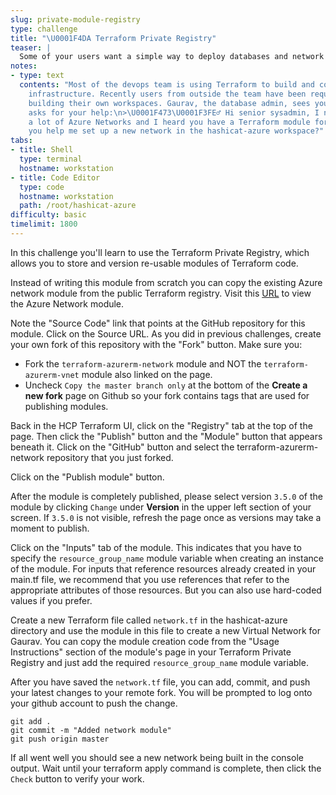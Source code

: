 ```yaml
---
slug: private-module-registry
type: challenge
title: "\U0001F4DA Terraform Private Registry"
teaser: |
  Some of your users want a simple way to deploy databases and network configurations. Enter the Terraform Private Registry, in which you can store standard, re-usable Terraform code that others can use in their own workspaces.
notes:
- type: text
  contents: "Most of the devops team is using Terraform to build and configure their
    infrastructure. Recently users from outside the team have been requesting help
    building their own workspaces. Gaurav, the database admin, sees you at lunch and
    asks for your help:\n>\U0001F473\U0001F3FE‍♂️ Hi senior sysadmin, I need to configure
    a lot of Azure Networks and I heard you have a Terraform module for this. Can
    you help me set up a new network in the hashicat-azure workspace?"
tabs:
- title: Shell
  type: terminal
  hostname: workstation
- title: Code Editor
  type: code
  hostname: workstation
  path: /root/hashicat-azure
difficulty: basic
timelimit: 1800
---
```

In this challenge you'll learn to use the Terraform Private Registry, which allows you to store and version re-usable modules of Terraform code.

Instead of writing this module from scratch you can copy the existing Azure network module from the public Terraform registry. Visit this [URL](https://registry.terraform.io/modules/Azure/network/azurerm) to view the Azure Network module.

Note the "Source Code" link that points at the GitHub repository for this module. Click on the Source URL. As you did in previous challenges, create your own fork of this repository with the "Fork" button. Make sure you:

* Fork the `terraform-azurerm-network` module and NOT the `terraform-azurerm-vnet` module also linked on the page.
* Uncheck `Copy the master branch only` at the bottom of the **Create a new fork** page on Github so your fork contains tags that are used for publishing modules.


Back in the HCP Terraform UI, click on the "Registry" tab at the top of the page. Then click the "Publish" button and the "Module" button that appears beneath it. Click on the "GitHub" button and select the terraform-azurerm-network repository that you just forked.

Click on the "Publish module" button.

After the module is completely published, please select version `3.5.0` of the module by clicking `Change` under **Version** in the upper left section of your screen. If `3.5.0` is not visible, refresh the page once as versions may take a moment to publish.

Click on the "Inputs" tab of the module. This indicates that you have to specify the `resource_group_name` module variable when creating an instance of the module. For inputs that reference resources already created in your main.tf file, we recommend that you use references that refer to the appropriate attributes of those resources. But you can also use hard-coded values if you prefer.

Create a new Terraform file called `network.tf` in the hashicat-azure directory and use the module in this file to create a new Virtual Network for Gaurav. You can copy the module creation code from the "Usage Instructions" section of the module's page in your Terraform Private Registry and just add the required `resource_group_name` module variable.

After you have saved the `network.tf` file, you can add, commit, and push your latest changes to your remote fork. You will be prompted to log onto your github account to push the change.

```
git add .
git commit -m "Added network module"
git push origin master
```

If all went well you should see a new network being built in the console output. Wait until your terraform apply command is complete, then click the `Check` button to verify your work.